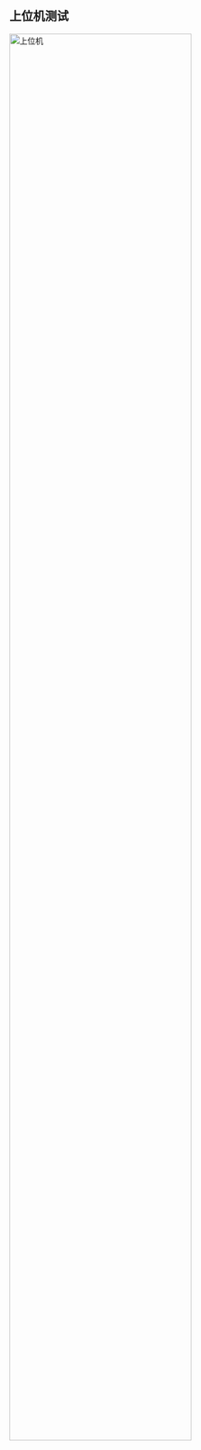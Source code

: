 ## 上位机测试
<!--<img ="image.png">-->
<img data-src="./image/上位机.png" border="0" alt="上位机" width="80%" />